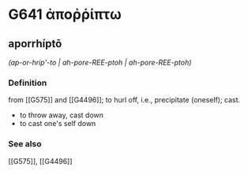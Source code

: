 # G641 ἀποῤῥίπτω

## aporrhíptō

_(ap-or-hrip'-to | ah-pore-REE-ptoh | ah-pore-REE-ptoh)_

### Definition

from [[G575]] and [[G4496]]; to hurl off, i.e., precipitate (oneself); cast.

- to throw away, cast down
- to cast one's self down

### See also

[[G575]], [[G4496]]

